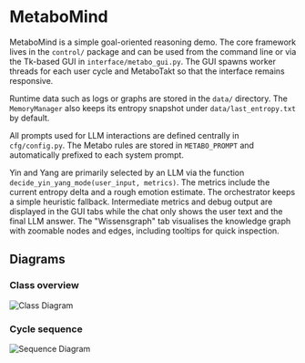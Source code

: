 # MetaboMind

MetaboMind is a simple goal-oriented reasoning demo.  The core framework lives
in the ``control/`` package and can be used from the command line or via the
Tk-based GUI in ``interface/metabo_gui.py``.  The GUI spawns worker threads for
each user cycle and MetaboTakt so that the interface remains responsive.

Runtime data such as logs or graphs are stored in the `data/` directory.
The `MemoryManager` also keeps its entropy snapshot under
`data/last_entropy.txt` by default.

All prompts used for LLM interactions are defined centrally in `cfg/config.py`.
The Metabo rules are stored in `METABO_PROMPT` and automatically prefixed to
each system prompt.

Yin and Yang are primarily selected by an LLM via the function
`decide_yin_yang_mode(user_input, metrics)`.  The metrics include the current
entropy delta and a rough emotion estimate.  The orchestrator keeps a simple
heuristic fallback.  Intermediate metrics and debug output are displayed in the
GUI tabs while the chat only shows the user text and the final LLM answer.
The "Wissensgraph" tab visualises the knowledge graph with zoomable nodes and
edges, including tooltips for quick inspection.

## Diagrams

### Class overview

![Class Diagram](https://www.plantuml.com/plantuml/png/VLD1QiCm4Bpx5JecDFb03oNG5XD8A9Isa9DPorjRr5u5QKthtrTsx5HIxDw6tT7EQ4VQMGR3RLCdiWPhnH4KJH0PSltOoHh7IggXFW91YURAQRJfmjgU68cLfjJ0kHgBh_XPe-ohprGgcYQ-mHS7XPEY4r3vOcI5bWsmlahf0fzGgi8Jxmscx_l9Ng_teV3RCMRcY7jnLmm3iiRDMZN8Hacx4Om_l16spRD24wwNp-PjcPsD8bujaR9AMOSw1myE9PvfJxvJb7NkyCN7HNvqiqxw1CHs-n3ityD3pqyYxeMPnDsR86B2N08t4buMWTpGZHx0NyOpzg9cSAzf4SkENFRngjoQMujMS6KGYeZdgVr7yn-IX-SkjqCg-j_p2m00)

### Cycle sequence

![Sequence Diagram](https://www.plantuml.com/plantuml/png/XPF1QiCm38RlVWf3BksXBv33A6oZx306WmvwCggZ9OP4DhAoBcy_EuSsISDw2xz-V_vbAViemD9thG8hdlKn8gkG96TT01BzZW9dVpY-hQZFWsrnfXyyjEz0KDzHEi_3MkKJlrkquZozKkreZZivEW7L7smRZCAG4iwnli8NjAvQG0yCeVboU4bwxaZldcwDbDfHw4KB_egwgZVBs5MfkIVJZOAnMTba_rONXJICK1M5cjZ7qxSmfQx63pCuCaFgm7IfkDcgYKVlbZTcpnAwyW9N-CXC4TdPk5Khpdy0vxusWHr93ZM_SZB3KjSefax2lMqsqb97WX0Rly9RJZX32LCID7mjFUH3LPdKQMXHukCmy8CcIMla-IemnhvThC5aUz9JCLpK7gdA_yWV)

